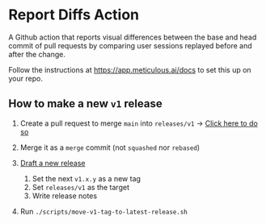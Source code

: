 # Report Diffs Action

A Github action that reports visual differences between the base and head commit of pull requests by comparing user sessions replayed before and after the change.

Follow the instructions at https://app.meticulous.ai/docs to set this up on your repo.

## How to make a new `v1` release

1. Create a pull request to merge `main` into `releases/v1` -> [Click here to do so](https://github.com/alwaysmeticulous/report-diffs-action/compare/releases/v1...main)

2. Merge it as a `merge` commit (not `squashed` nor `rebased`)

3. [Draft a new release](https://github.com/alwaysmeticulous/report-diffs-action/releases/new)

   1. Set the next `v1.x.y` as a new tag
   2. Set `releases/v1` as the target
   3. Write release notes

4. Run `./scripts/move-v1-tag-to-latest-release.sh`
